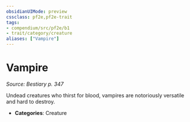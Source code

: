```yaml
---
obsidianUIMode: preview
cssclass: pf2e,pf2e-trait
tags:
- compendium/src/pf2e/b1
- trait/category/creature
aliases: ["Vampire"]
---
```

# Vampire  
*Source: Bestiary p. 347*  

Undead creatures who thirst for blood, vampires are notoriously versatile and hard to destroy.

- **Categories**: Creature